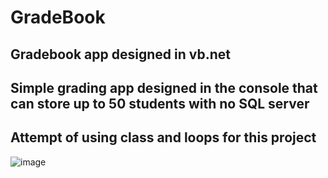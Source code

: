 # GradeBook
Gradebook app designed in vb.net
----------------------------------------------------------------------------------------------------------------
Simple grading app designed in the console that can store up to 50 students with no SQL server
-----------------------------------------------------------------------------------------------------------------
Attempt of using class and loops for this project 
-----------------------------------------------------------------------------------------------------------------
![image](https://user-images.githubusercontent.com/41649696/53931168-12eceb00-4062-11e9-98b8-e9380c934fdf.png)

